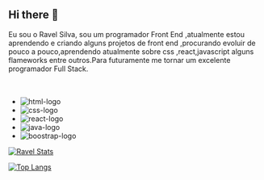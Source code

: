 ## Hi there 👋

Eu sou o Ravel Silva, sou um programador Front End ,atualmente estou aprendendo e criando alguns projetos de front end ,procurando evoluir de pouco a pouco,aprendendo atualmente sobre css ,react,javascript alguns flameworks entre outros.Para futuramente me tornar um excelente programador Full Stack.
<br>
<br>
<br>
- <img src="https://img.shields.io/badge/HTML5-E34F26?style=for-the-badge&logo=html5&logoColor=white" alt="html-logo"/>
- <img src="https://img.shields.io/badge/CSS3-1572B6?style=for-the-badge&logo=css3&logoColor=white" alt="css-logo"/>
- <img src="https://img.shields.io/badge/React-20232A?style=for-the-badge&logo=react&logoColor=61DAFB" alt="react-logo"/>
- <img src="https://img.shields.io/badge/JavaScript-F7DF1E?style=for-the-badge&logo=javascript&logoColor=black" alt="java-logo"/>
- <img src="https://img.shields.io/badge/Bootstrap-563D7C?style=for-the-badge&logo=bootstrap&logoColor=white" alt="boostrap-logo"/>

[![Ravel Stats](https://github-readme-stats.vercel.app/api?username=Ravel03)](https://github.com/anuraghazra/github-readme-stats)

[![Top Langs](https://github-readme-stats.vercel.app/api/top-langs/?username=Ravel03)](https://github.com/anuraghazra/github-readme-stats)
